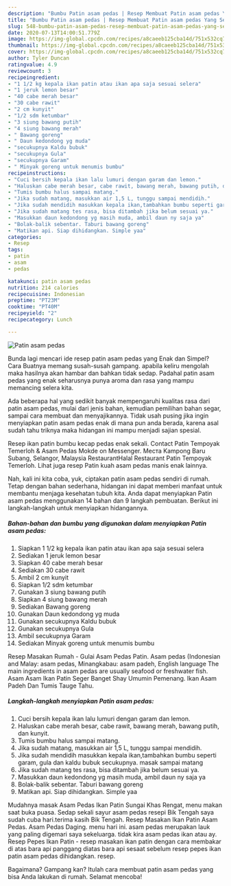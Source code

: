 ```yaml
---
description: "Bumbu Patin asam pedas | Resep Membuat Patin asam pedas Yang Sedap"
title: "Bumbu Patin asam pedas | Resep Membuat Patin asam pedas Yang Sedap"
slug: 548-bumbu-patin-asam-pedas-resep-membuat-patin-asam-pedas-yang-sedap
date: 2020-07-13T14:00:51.779Z
image: https://img-global.cpcdn.com/recipes/a8caeeb125cba14d/751x532cq70/patin-asam-pedas-foto-resep-utama.jpg
thumbnail: https://img-global.cpcdn.com/recipes/a8caeeb125cba14d/751x532cq70/patin-asam-pedas-foto-resep-utama.jpg
cover: https://img-global.cpcdn.com/recipes/a8caeeb125cba14d/751x532cq70/patin-asam-pedas-foto-resep-utama.jpg
author: Tyler Duncan
ratingvalue: 4.9
reviewcount: 3
recipeingredient:
- "1 1/2 kg kepala ikan patin atau ikan apa saja sesuai selera"
- "1 jeruk lemon besar"
- "40 cabe merah besar"
- "30 cabe rawit"
- "2 cm kunyit"
- "1/2 sdm ketumbar"
- "3 siung bawang putih"
- "4 siung bawang merah"
- " Bawang goreng"
- " Daun kedondong yg muda"
- "secukupnya Kaldu bubuk"
- "secukupnya Gula"
- "secukupnya Garam"
- " Minyak goreng untuk menumis bumbu"
recipeinstructions:
- "Cuci bersih kepala ikan lalu lumuri dengan garam dan lemon."
- "Haluskan cabe merah besar, cabe rawit, bawang merah, bawang putih, dan kunyit."
- "Tumis bumbu halus sampai matang."
- "Jika sudah matang, masukkan air 1,5 L, tunggu sampai mendidih."
- "Jika sudah mendidih masukkan kepala ikan,tambahkan bumbu seperti garam, gula dan kaldu bubuk secukupnya. masak sampai matang"
- "Jika sudah matang tes rasa, bisa ditambah jika belum sesuai ya."
- "Masukkan daun kedondong yg masih muda, ambil daun ny saja ya"
- "Bolak-balik sebentar. Taburi bawang goreng"
- "Matikan api. Siap dihidangkan. Simple yaa"
categories:
- Resep
tags:
- patin
- asam
- pedas

katakunci: patin asam pedas 
nutrition: 214 calories
recipecuisine: Indonesian
preptime: "PT23M"
cooktime: "PT40M"
recipeyield: "2"
recipecategory: Lunch

---
```



![Patin asam pedas](https://img-global.cpcdn.com/recipes/a8caeeb125cba14d/751x532cq70/patin-asam-pedas-foto-resep-utama.jpg)

Bunda lagi mencari ide resep patin asam pedas yang Enak dan Simpel? Cara Buatnya memang susah-susah gampang. apabila keliru mengolah maka hasilnya akan hambar dan bahkan tidak sedap. Padahal patin asam pedas yang enak seharusnya punya aroma dan rasa yang mampu memancing selera kita.

Ada beberapa hal yang sedikit banyak mempengaruhi kualitas rasa dari patin asam pedas, mulai dari jenis bahan, kemudian pemilihan bahan segar, sampai cara membuat dan menyajikannya. Tidak usah pusing jika ingin menyiapkan patin asam pedas enak di mana pun anda berada, karena asal sudah tahu triknya maka hidangan ini mampu menjadi sajian spesial.

Resep ikan patin bumbu kecap pedas enak sekali. Contact Patin Tempoyak Temerloh &amp; Asam Pedas Mokde on Messenger. Места Kampong Baru Subang, Selangor, Malaysia RestaurantHalal Restaurant Patin Tempoyak Temerloh. Lihat juga resep Patin kuah asam pedas manis enak lainnya.


Nah, kali ini kita coba, yuk, ciptakan patin asam pedas sendiri di rumah. Tetap dengan bahan sederhana, hidangan ini dapat memberi manfaat untuk membantu menjaga kesehatan tubuh kita. Anda dapat menyiapkan Patin asam pedas menggunakan 14 bahan dan 9 langkah pembuatan. Berikut ini langkah-langkah untuk menyiapkan hidangannya.

<!--inarticleads1-->

##### Bahan-bahan dan bumbu yang digunakan dalam menyiapkan Patin asam pedas:

1. Siapkan 1 1/2 kg kepala ikan patin atau ikan apa saja sesuai selera
1. Sediakan 1 jeruk lemon besar
1. Siapkan 40 cabe merah besar
1. Sediakan 30 cabe rawit
1. Ambil 2 cm kunyit
1. Siapkan 1/2 sdm ketumbar
1. Gunakan 3 siung bawang putih
1. Siapkan 4 siung bawang merah
1. Sediakan  Bawang goreng
1. Gunakan  Daun kedondong yg muda
1. Gunakan secukupnya Kaldu bubuk
1. Gunakan secukupnya Gula
1. Ambil secukupnya Garam
1. Sediakan  Minyak goreng untuk menumis bumbu


Resep Masakan Rumah - Gulai Asam Pedas Patin. Asam pedas (Indonesian and Malay: asam pedas, Minangkabau: asam padeh, English language The main ingredients in asam pedas are usually seafood or freshwater fish. Asam Asam Ikan Patin Seger Banget Shay Umumin Pemenang. Ikan Asam Padeh Dan Tumis Tauge Tahu. 

<!--inarticleads2-->

##### Langkah-langkah menyiapkan Patin asam pedas:

1. Cuci bersih kepala ikan lalu lumuri dengan garam dan lemon.
1. Haluskan cabe merah besar, cabe rawit, bawang merah, bawang putih, dan kunyit.
1. Tumis bumbu halus sampai matang.
1. Jika sudah matang, masukkan air 1,5 L, tunggu sampai mendidih.
1. Jika sudah mendidih masukkan kepala ikan,tambahkan bumbu seperti garam, gula dan kaldu bubuk secukupnya. masak sampai matang
1. Jika sudah matang tes rasa, bisa ditambah jika belum sesuai ya.
1. Masukkan daun kedondong yg masih muda, ambil daun ny saja ya
1. Bolak-balik sebentar. Taburi bawang goreng
1. Matikan api. Siap dihidangkan. Simple yaa


Mudahnya masak Asam Pedas Ikan Patin Sungai Khas Rengat, menu makan saat buka puasa. Sedap sekali sayur asam pedas resepi Bik Tengah saya sudah cuba hari.terima kasih Bik Tengah. Resep Masakan Ikan Patin Asam Pedas. Asam Pedas Daging. menu hari ini. asam pedas merupakan lauk yang paling digemari saya sekeluarga. tidak kira asam pedas ikan atau ay. Resep Pepes Ikan Patin - resep masakan ikan patin dengan cara membakar di atas bara api panggang diatas bara api sesaat sebelum resep pepes ikan patin asam pedas dihidangkan. resep. 

Bagaimana? Gampang kan? Itulah cara membuat patin asam pedas yang bisa Anda lakukan di rumah. Selamat mencoba!
